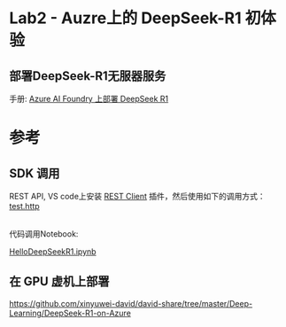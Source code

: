 # Lab2 - Auzre上的 DeepSeek-R1 初体验

## 部署DeepSeek-R1无服器服务
手册: [Azure AI Foundry 上部署 DeepSeek R1](./Azure%20AI%20Foundry%20上部署%20DeepSeek%20R1.pdf)

# 参考
## SDK 调用
REST API, VS code上安装 [REST Client](https://marketplace.visualstudio.com/items?itemName=humao.rest-client) 插件，然后使用如下的调用方式：
[test.http](./test.http)

<br/>
代码调用Notebook: 

[HelloDeepSeekR1.ipynb](./HelloDeepseekR1.ipynb)




## 在 GPU 虚机上部署
https://github.com/xinyuwei-david/david-share/tree/master/Deep-Learning/DeepSeek-R1-on-Azure